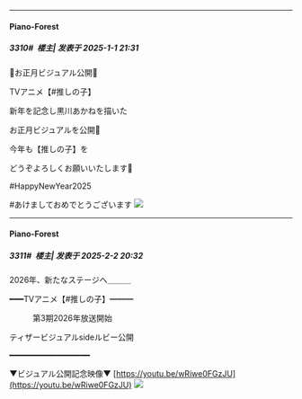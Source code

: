 ﻿
*****

####  Piano-Forest  
##### 3310#         楼主| 发表于 2025-1-1 21:31

🌟お正月ビジュアル公開🌟

TVアニメ【#推しの子】

新年を記念し黒川あかねを描いた

お正月ビジュアルを公開🎍

今年も【推しの子】を

どうぞよろしくお願いいたします🌟

#HappyNewYear2025 

#あけましておめでとうございます 
<img src="https://p.sda1.dev/21/f121847c49d26c7498639d2ef56c7de1/20250101_212924.jpg" referrerpolicy="no-referrer">

*****

####  Piano-Forest  
##### 3311#         楼主| 发表于 2025-2-2 20:32

2026年、新たなステージへ＿＿＿

━━━TVアニメ【#推しの子】━━━

     　  第3期2026年放送開始

 ティザービジュアルsideルビー公開 

━━━━━━━━━━━━━━━━━

▼ビジュアル公開記念映像▼
[https://youtu.be/wRiwe0FGzJU](https://youtu.be/wRiwe0FGzJU)
<img src="https://p.sda1.dev/21/bf007be3589ae5528f96f941c8f90ba8/20250202_203150.jpg" referrerpolicy="no-referrer">

